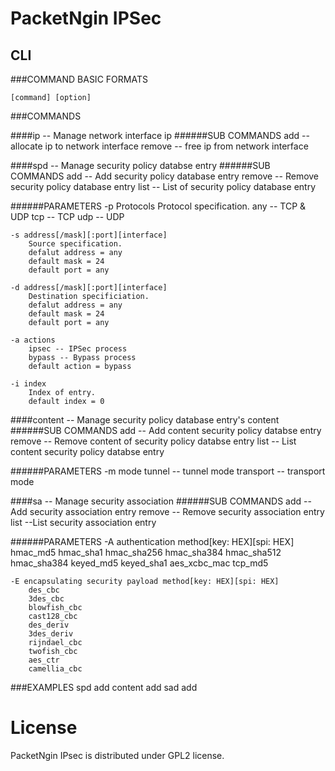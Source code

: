 # PacketNgin IPSec

## CLI

###COMMAND BASIC FORMATS

	[command] [option]

###COMMANDS

####ip -- Manage network interface ip
######SUB COMMANDS
	add -- allocate ip to network interface
	remove -- free ip from network interface

####spd -- Manage security policy databse entry
######SUB COMMANDS
	add -- Add security policy database entry
	remove -- Remove security policy database entry
	list -- List of security policy database entry

######PARAMETERS
	-p Protocols
		Protocol specification.
		any -- TCP & UDP
		tcp -- TCP
		udp -- UDP

	-s address[/mask][:port][interface]
		Source specification.
		defalut address = any
		default mask = 24
		default port = any

	-d address[/mask][:port][interface]
		Destination specificiation.
		defalut address = any
		default mask = 24
		default port = any

	-a actions
		ipsec -- IPSec process
		bypass -- Bypass process
		default action = bypass

	-i index
		Index of entry.
		default index = 0

####content -- Manage security policy database entry's content
######SUB COMMANDS
	add -- Add content security policy databse entry
	remove -- Remove content of security policy databse entry
	list -- List content security policy databse entry

######PARAMETERS
	-m mode
		tunnel -- tunnel mode
		transport -- transport mode

####sa -- Manage security association
######SUB COMMANDS
	add -- Add security association entry
	remove -- Remove security association entry
	list --List security association entry

######PARAMETERS
	-A authentication method[key: HEX][spi: HEX]
		hmac_md5
		hmac_sha1
		hmac_sha256
		hmac_sha384
		hmac_sha512
		hmac_sha384
		keyed_md5
		keyed_sha1
		aes_xcbc_mac
		tcp_md5

	-E encapsulating security payload method[key: HEX][spi: HEX]
		des_cbc
		3des_cbc
		blowfish_cbc
		cast128_cbc
		des_deriv
		3des_deriv
		rijndael_cbc
		twofish_cbc
		aes_ctr
		camellia_cbc

###EXAMPLES
	spd add
	content add 
	sad add

# License

PacketNgin IPsec is distributed under GPL2 license.
